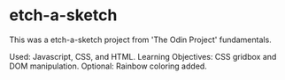 # etch-a-sketch

This was a etch-a-sketch project from 'The Odin Project' fundamentals.

Used: Javascript, CSS, and HTML.
Learning Objectives: CSS gridbox and DOM manipulation.
Optional: Rainbow coloring added.
